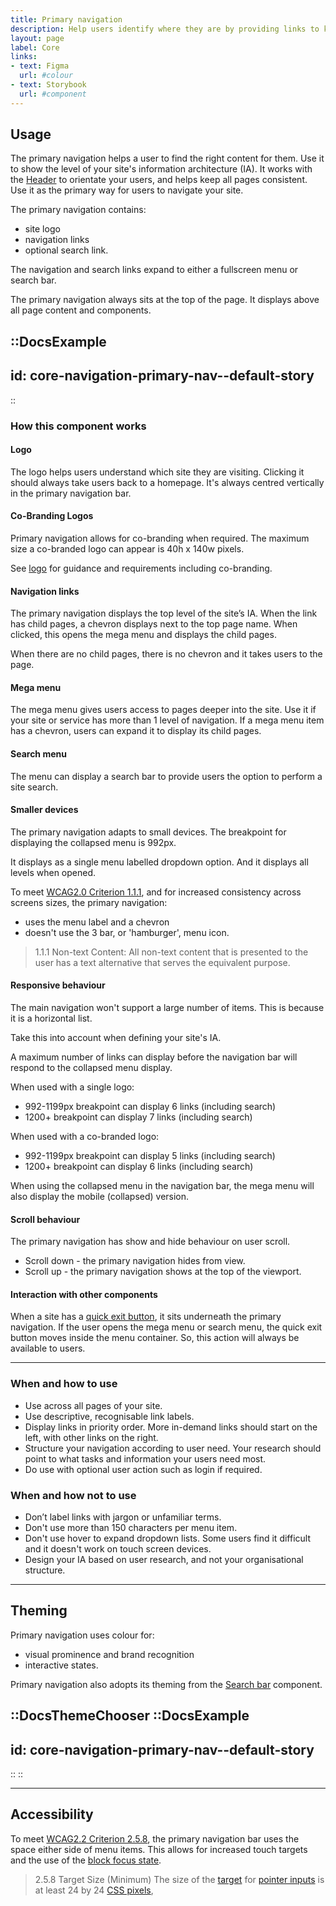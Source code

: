```yaml
---
title: Primary navigation
description: Help users identify where they are by providing links to key areas of the website. This help users get to where they need to go.
layout: page
label: Core
links:
- text: Figma
  url: #colour
- text: Storybook
  url: #component
---
```


## Usage
The primary navigation helps a user to find the right content for them. Use it to show the level of your site's information architecture (IA). It works with the [Header](https://deploy-preview-457--ripple-docs.netlify.app/design-system/components/header/) to orientate your users, and helps keep all pages consistent. Use it as the primary way for users to navigate your site.

The primary navigation contains:
- site logo
- navigation links
- optional search link.

The navigation and search links expand to either a fullscreen menu or search bar.

The primary navigation always sits at the top of the page. It displays above all page content and components.

::DocsExample
---
id: core-navigation-primary-nav--default-story
---
::

### How this component works
#### Logo
The logo helps users understand which site they are visiting. Clicking it should always take users back to a homepage. It's always centred vertically in the primary navigation bar.

#### Co-Branding Logos
Primary navigation allows for co-branding when required. The maximum size a co-branded logo can appear is 40h x 140w pixels.

See [logo](https://deploy-preview-457--ripple-docs.netlify.app/design-system/styles/logo/) for guidance and requirements including co-branding.

#### Navigation links 
The primary navigation displays the top level of the site’s IA. When the link has child pages, a chevron displays next to the top page name. When clicked, this opens the mega menu and displays the child pages.

When there are no child pages, there is no chevron and it takes users to the page. 

#### Mega menu
The mega menu gives users access to pages deeper into the site. Use it if your site or service has more than 1 level of navigation. If a mega menu item has a chevron, users can expand it to display its child pages.

#### Search menu
The menu can display a search bar to provide users the option to perform a site search. 

#### Smaller devices
The primary navigation adapts to small devices. The breakpoint for displaying the collapsed menu is 992px.

It displays as a single menu labelled dropdown option. And it displays all levels when opened.

To meet [WCAG2.0 Criterion 1.1.1](https://www.w3.org/TR/UNDERSTANDING-WCAG20/text-equiv.html), and for increased consistency across screens sizes, the primary navigation:
- uses the menu label and a chevron
- doesn't use the 3 bar, or 'hamburger', menu icon.

> 1.1.1 Non-text Content: All non-text content that is presented to the user has a text alternative that serves the equivalent purpose.

#### Responsive behaviour
The main navigation won't support a large number of items. This is because it is a horizontal list.

Take this into account when defining your site's IA.

A maximum number of links can display before the navigation bar will respond to the collapsed menu display.

When used with a single logo:
- 992-1199px breakpoint can display 6 links (including search)
- 1200+ breakpoint can display 7 links (including search)

When used with a co-branded logo:
- 992-1199px breakpoint can display 5 links (including search)
- 1200+ breakpoint can display 6 links (including search)

When using the collapsed menu in the navigation bar, the mega menu will also display the mobile (collapsed) version.

#### Scroll behaviour 
The primary navigation has show and hide behaviour on user scroll.
- Scroll down - the primary navigation hides from view.
- Scroll up - the primary navigation shows at the top of the viewport. 

#### Interaction with other components
When a site has a [quick exit button](https://deploy-preview-457--ripple-docs.netlify.app/design-system/components/button/#destructive), it sits underneath the primary navigation. If the user opens the mega menu or search menu, the quick exit button moves inside the menu container. So, this action will always be available to users.

---

### When and how to use
- Use across all pages of your site.
- Use descriptive, recognisable link labels.
- Display links in priority order. More in-demand links should start on the left, with other links on the right.
- Structure your navigation according to user need. Your research should point to what tasks and information your users need most.
- Do use with optional user action such as login if required.

### When and how not to use
- Don’t label links with jargon or unfamiliar terms.
- Don't use more than 150 characters per menu item.
- Don't use hover to expand dropdown lists. Some users find it difficult and it doesn't work on touch screen devices.
- Design your IA based on user research, and not your organisational structure.

---

## Theming
Primary navigation uses colour for:
- visual prominence and brand recognition
- interactive states.

Primary navigation also adopts its theming from the [Search bar]() component.

::DocsThemeChooser
  ::DocsExample
  ---
  id: core-navigation-primary-nav--default-story
  ---
  ::
::

---

## Accessibility 
To meet [WCAG2.2 Criterion 2.5.8](https://www.w3.org/WAI/WCAG22/Understanding/target-size-minimum), the primary navigation bar uses the space either side of menu items. This allows for increased touch targets and the use of the [block focus state](https://deploy-preview-457--ripple-docs.netlify.app/design-system/styles/focus-state/).

> 2.5.8 Target Size (Minimum) The size of the [target](https://www.w3.org/WAI/WCAG22/Understanding/target-size-minimum#dfn-target) for [pointer inputs](https://www.w3.org/WAI/WCAG22/Understanding/target-size-minimum#dfn-pointer-input) is at least 24 by 24 [CSS pixels](https://www.w3.org/WAI/WCAG22/Understanding/target-size-minimum#dfn-css-pixel),

